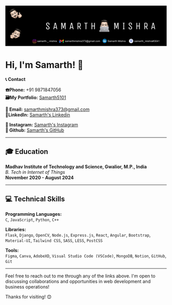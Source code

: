 
![Banner](https://github.com/Samarth5101/All_Figma_Designs/blob/f678e9363263bf34c74ec9d5035f8152db178285/UI.UX/Cover%20Picture-Samarth%20Mishra.png)

# Hi, I'm Samarth! 👋

**📞 Contact**

**☎️Phone:** +91 9871847056  
**🗃️My Portfolio:** [Samarth5101](https://samarth5101.github.io/)

**📧 Email:** [samarthmishra373@gmail.com](mailto:samarthmishra373@gmail.com)  
**🧰LinkedIn:** [Samarth's Linkedin](https://www.linkedin.com/in/samarth-mishra-440389133/)

**📸 Instagram:** [Samarth's Instagram](https://www.instagram.com/samarth._.mishra/)  
**🐙 Github:** [Samarth's GitHub](https://github.com/Samarth5101)

---

## 🎓 Education
**Madhav Institute of Technology and Science, Gwalior, M.P., India**  
_B. Tech in Internet of Things_  
**November 2020 - August 2024**

---

## 💻 Technical Skills

**Programming Languages:**  
`C`, `JavaScript`, `Python`, `C++`

**Libraries:**  
`Flask`, `Django`, `OpenCV`, `Node.js`, `Express.js`, `React`, `Angular`, `Bootstrap`, `Material-UI`, `Tailwind CSS`, `SASS`, `LESS`, `PostCSS`

**Tools:**  
`Figma`, `Canva`, `AdobeXD`, `Visual Studio Code (VSCode)`, `MongoDB`, `Notion`, `GitHub`, `Git`

---

Feel free to reach out to me through any of the links above. I'm open to discussing collaborations and opportunities in web development and business operations!

Thanks for visiting! 😊
